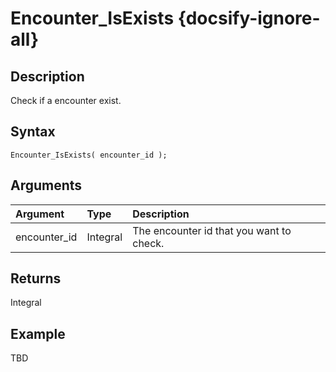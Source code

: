 # Encounter_IsExists {docsify-ignore-all}

## Description
Check if a encounter exist.

## Syntax
```gml
Encounter_IsExists( encounter_id );
```

## Arguments
| Argument | Type | Description |
| :-- | :-- | :-- |
| encounter_id | Integral | The encounter id that you want to check. |

## Returns
Integral

## Example
TBD